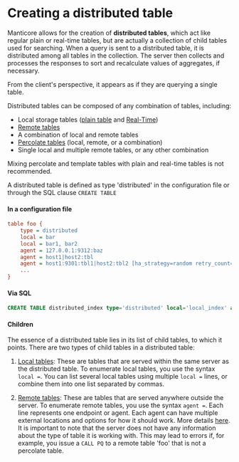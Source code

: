 # Creating a distributed table

Manticore allows for the creation of **distributed tables**, which act like regular plain or real-time tables, but are actually a collection of child tables used for searching. When a query is sent to a distributed table, it is distributed among all tables in the collection. The server then collects and processes the responses to sort and recalculate values of aggregates, if necessary.

From the client's perspective, it appears as if they are querying a single table.

Distributed tables can be composed of any combination of tables, including:

* Local storage tables ([plain table](../../Creating_a_table/Local_tables/Plain_table.md) and [Real-Time](../../Creating_a_table/Local_tables/Real-time_table.md))
* [Remote tables](../../Creating_a_table/Creating_a_distributed_table/Remote_tables.md)
* A combination of local and remote tables
* [Percolate tables](../../Creating_a_table/Local_tables/Percolate_table.md) (local, remote, or a combination)
* Single local and multiple remote tables, or any other combination

Mixing percolate and template tables with plain and real-time tables is not recommended.

A distributed table is defined as type 'distributed' in the configuration file or through the SQL clause `CREATE TABLE`

#### In a configuration file

```ini
table foo {
    type = distributed
    local = bar
    local = bar1, bar2
    agent = 127.0.0.1:9312:baz
    agent = host1|host2:tbl
    agent = host1:9301:tbl1|host2:tbl2 [ha_strategy=random retry_count=10]
    ...
}
```

#### Via SQL

```sql
CREATE TABLE distributed_index type='distributed' local='local_index' agent='127.0.0.1:9312:remote_table'
```

#### Children

The essence of a distributed table lies in its list of child tables, to which it points. There are two types of child tables in a distributed table:

1. [Local tables](../../Creating_a_table/Creating_a_distributed_table/Creating_a_local_distributed_table.md#Creating-a-local-distributed-table): These are tables that are served within the same server as the distributed table. To enumerate local tables, you use the syntax `local =`. You can list several local tables using multiple `local =` lines, or combine them into one list separated by commas.

2. [Remote tables](../../Creating_a_table/Creating_a_distributed_table/Remote_tables.md#agent): These are tables that are served anywhere outside the server. To enumerate remote tables, you use the syntax `agent =`. Each line represents one endpoint or agent. Each agent can have multiple external locations and options for how it should work. More details [here](../../Creating_a_table/Creating_a_distributed_table/Remote_tables.md#agent). It is important to note that the server does not have any information about the type of table it is working with. This may lead to errors if, for example, you issue a `CALL PQ` to a remote table 'foo' that is not a percolate table.

<!-- proofread -->
